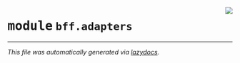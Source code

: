 <!-- markdownlint-disable -->

<a href="https://github.com/Sergoot/encashment-service/blob/master/bff/bff/adapters/__init__.py"><img align="right" style="float:right;" src="https://img.shields.io/badge/-source-cccccc?style=flat-square"></a>

# <kbd>module</kbd> `bff.adapters`








---

_This file was automatically generated via [lazydocs](https://github.com/ml-tooling/lazydocs)._
